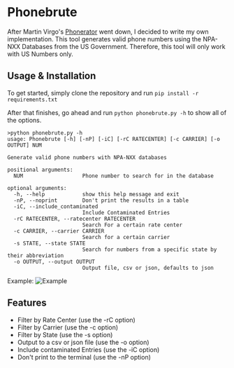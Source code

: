 # Phonebrute
After Martin Virgo's [Phonerator](https://www.martinvigo.com/tools/phonerator) went down, I decided to write my own implementation.
This tool generates valid phone numbers using the NPA-NXX Databases from the US Government. Therefore, this tool will only work with US Numbers only.

## Usage & Installation
To get started, simply clone the repository and run
`pip install -r requirements.txt`

After that finishes, go ahead and run
`python phonebrute.py -h` to show all of the options.

```
>python phonebrute.py -h
usage: Phonebrute [-h] [-nP] [-iC] [-rC RATECENTER] [-c CARRIER] [-o OUTPUT] NUM

Generate valid phone numbers with NPA-NXX databases

positional arguments:
  NUM                   Phone number to search for in the database

optional arguments:
  -h, --help            show this help message and exit
  -nP, --noprint        Don't print the results in a table
  -iC, --include_contaminated
                        Include Contaminated Entries
  -rC RATECENTER, --ratecenter RATECENTER
                        Search For a certain rate center
  -c CARRIER, --carrier CARRIER
                        Search for a certain carrier
  -s STATE, --state STATE
                        Search for numbers from a specific state by their abbreviation
  -o OUTPUT, --output OUTPUT
                        Output file, csv or json, defaults to json
```



Example:
![Example](https://files.catbox.moe/783xh3.gif)

## Features
- Filter by Rate Center (use the -rC option)
- Filter by Carrier (use the -c option)
- Filter by State (use the -s option)
- Output to a csv or json file (use the -o option)
- Include contaminated Entries (use the -iC option)
- Don't print to the terminal (use the -nP option)

